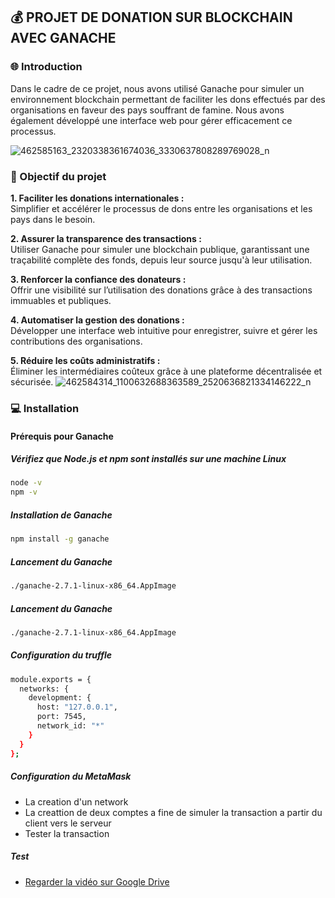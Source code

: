 ## :moneybag: PROJET DE DONATION SUR BLOCKCHAIN AVEC GANACHE

### :globe_with_meridians: Introduction
<p>Dans le cadre de ce projet, nous avons utilisé Ganache pour simuler un environnement blockchain permettant de faciliter les dons effectués par des organisations en faveur des pays souffrant de famine. Nous avons également développé une interface web pour gérer efficacement ce processus.</p>

![462585163_2320338361674036_3330637808289769028_n](https://github.com/user-attachments/assets/63bed02c-9f7b-4f30-9741-61087ebba9a8)


### :dart: Objectif du projet

**1. Faciliter les donations internationales :**  
Simplifier et accélérer le processus de dons entre les organisations et les pays dans le besoin.

**2. Assurer la transparence des transactions :**  
Utiliser Ganache pour simuler une blockchain publique, garantissant une traçabilité complète des fonds, depuis leur source jusqu'à leur utilisation.

**3. Renforcer la confiance des donateurs :**  
Offrir une visibilité sur l’utilisation des donations grâce à des transactions immuables et publiques.

**4. Automatiser la gestion des donations :**  
Développer une interface web intuitive pour enregistrer, suivre et gérer les contributions des organisations.

**5. Réduire les coûts administratifs :**  
Éliminer les intermédiaires coûteux grâce à une plateforme décentralisée et sécurisée.
![462584314_1100632688363589_2520636821334146222_n](https://github.com/user-attachments/assets/7e99c0d4-d0d4-4c7e-a991-dfd12427f467)

### :computer: Installation

#### Prérequis pour Ganache
##### Vérifiez que Node.js et npm sont installés sur une machine Linux
```bash
node -v
npm -v
```
##### Installation de Ganache 
```bash
npm install -g ganache
```

##### Lancement du Ganache 
```bash
./ganache-2.7.1-linux-x86_64.AppImage
```
##### Lancement du Ganache 
```bash
./ganache-2.7.1-linux-x86_64.AppImage
```

##### Configuration du truffle
```bash
module.exports = {
  networks: {
    development: {
      host: "127.0.0.1",   
      port: 7545,          
      network_id: "*"      
    }
  }
};
```
##### Configuration du MetaMask

- La creation d'un network
- La creattion de deux comptes a fine de simuler la transaction a partir du client vers le serveur
- Tester la transaction

##### Test
- [Regarder la vidéo sur Google Drive]([https://drive.google.com/file/d/ID_DU_FICHIER/view](https://drive.google.com/drive/folders/1IgFx2AnHFEUDAqp93OecQMw0qOSvEr55?usp=sharing))

